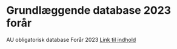 # Grundlæggende database 2023 forår
AU obligatorisk database Forår 2023
[Link til indhold](docs/README.md)
